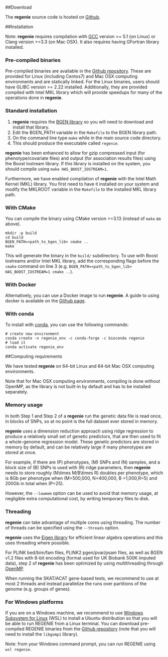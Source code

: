 ##Download

The **regenie** source code is hosted on
[Github](https://github.com/rgcgithub/regenie).

##Installation

Note: **regenie** requires compilation with 
[GCC](https://gcc.gnu.org) version >= 5.1 (on Linux) 
or Clang version >=3.3 (on Mac OSX). 
It also requires having GFortran library installed.

### Pre-compiled binaries

Pre-compiled binaries are available in the 
[Github repository](https://github.com/rgcgithub/regenie/releases).
These are provided for Linux (including Centos7) and Mac OSX 
computing environments and are statically linked. 
For the Linux binaries, users should have GLIBC version >= 2.22 installed.
Additionally, they are provided compiled with Intel MKL library which
will provide speedups for many of the operations done in **regenie**. 


### Standard installation
1. **regenie** requires the
  [BGEN library](https://enkre.net/cgi-bin/code/bgen/dir?ci=trunk) so
  you will need to download and install that library.
2. Edit the BGEN_PATH variable in the `Makefile`
   to the BGEN library path.
3. On the command line type `make` while in the main source code directory.
4. This should produce the executable called `regenie`.

**regenie** has been enhanced to allow for gzip compressed input 
(for phenotype/covariate files) and output (for association results files)
 using the Boost Iostream library. 
If this library is installed on the system, you should compile using 
`make HAS_BOOST_IOSTREAM=1`. 

Furthermore, we have enabled compilation of **regenie** with
the Intel Math Kernel (MKL) library. You first need to have it installed 
on your system and modify the MKLROOT variable in the `Makefile`
to the installed MKL library path.

### With CMake
You can compile the binary using CMake version >=3.13 (instead of `make` as above).
```
mkdir -p build
cd build
BGEN_PATH=<path_to_bgen_lib> cmake ..
make
```
This will generate the binary in the `build/` subdirectory. 
To use with Boost Iostreams and/or Intel MKL library,
add the corresponding flags before the `cmake` command on line 3
(e.g. `BGEN_PATH=<path_to_bgen_lib> HAS_BOOST_IOSTREAM=1 cmake ..`).

### With Docker
Alternatively, you can use a Docker image to run **regenie**. 
A guide to using docker is available on 
the [Github page](https://github.com/rgcgithub/regenie/wiki/Using-docker).

### With conda
To install with [conda](https://anaconda.org/bioconda/regenie), you can use the following commands:
```
# create new environment
conda create -n regenie_env -c conda-forge -c bioconda regenie
# load it
conda activate regenie_env
```



##Computing requirements

We have tested **regenie** on 64-bit Linux and 64-bit Mac OSX computing environments.
 
Note that for Mac OSX computing environments, compiling is done without OpenMP, as the library is not built-in by default and has to be installed separately. 

### Memory usage
In both Step 1 and Step 2 of a **regenie** run the genetic data file is
read once, in blocks of SNPs, so at no point is the full dataset ever stored in
memory.

**regenie** uses a dimension reduction approach using ridge regression
  to produce a relatively small set of genetic predictors, that are
  then used to fit a whole-genome regression model. These genetic
  predictors are stored in memory by default, and can be relatively
  large if many phenotypes are stored at once.

For example, if there are \(P\) phenotypes, \(M\) SNPs and \(N\) samples, and a
block size of \(B\) SNPs is used with \(R\) ridge parameters,
 then **regenie** needs to store roughly \(N\times M/B\times R\)
doubles per phenotype, which is 8Gb per phenotype when \(M=500,000,
N=400,000, B =1,000,R=5\) and 200Gb in total when \(P=25\).

However, the `--lowmem` option can be used to avoid that memory usage,
at negligible extra computational cost, by writing temporary files to disk.

### Threading

**regenie** can take advantage of multiple cores using threading. The
number of threads can be specified using the `--threads` option.

**regenie** uses the [Eigen library](http://eigen.tuxfamily.org/index.php?title=Main_Page) for 
efficient linear algebra operations and this uses threading where possible.

For PLINK bed/bim/fam files, PLINK2 pgen/pvar/psam files, as well as BGEN v1.2 files with 8-bit encoding (format used for UK Biobank
500K imputed data), step 2 of **regenie** has been optimized by 
using multithreading through [OpenMP](https://www.openmp.org).

When running the SKAT/ACAT gene-based tests, we recommend to use at most 2 threads and 
instead parallelize the runs over partitions of the genome (e.g. groups of genes).

### For Windows platforms

If you are on a Windows machine, we recommend to use [Windows Subsystem for Linux](https://docs.microsoft.com/en-us/windows/wsl/install) (WSL)
to install a Ubuntu distribution so that you will be able to run REGENIE
from a Linux terminal.
You can download pre-compiled REGENIE binaries from the [Github repository](https://github.com/rgcgithub/regenie/releases) 
(note that you will need to install the `libgomp1` library).

Note: from your Windows command prompt, you can run REGENIE using `wsl regenie`.
